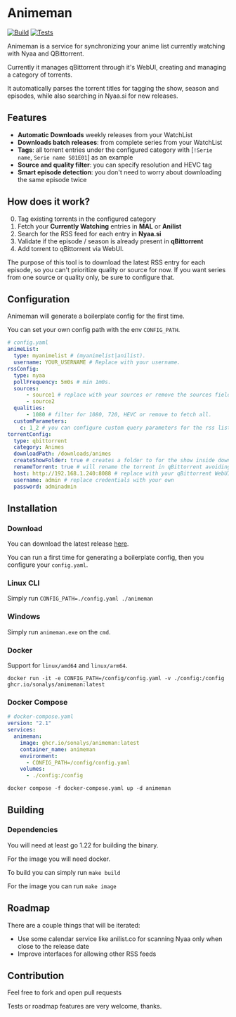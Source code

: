 # Animeman

[![Build](https://github.com/sonalys/animeman/actions/workflows/build.yml/badge.svg)](https://github.com/sonalys/animeman/actions/workflows/build.yml)
[![Tests](https://github.com/sonalys/animeman/actions/workflows/tests.yml/badge.svg)](https://github.com/sonalys/animeman/actions/workflows/tests.yml)

Animeman is a service for synchronizing your anime list currently watching with Nyaa and QBittorrent.

Currently it manages qBittorrent through it's WebUI, creating and managing a category of torrents.

It automatically parses the torrent titles for tagging the show, season and episodes, while also searching in Nyaa.si for new releases.

## Features

* **Automatic Downloads** weekly releases from your WatchList
* **Downloads batch releases**: from complete series from your WatchList
* **Tags**: all torrent entries under the configured category with [`!Serie name`, `Serie name S01E01`] as an example
* **Source and quality filter**: you can specify resolution and HEVC tag
* **Smart episode detection**: you don't need to worry about downloading the same episode twice

## How does it work?

0. Tag existing torrents in the configured category
1. Fetch your **Currently Watching** entries in **MAL** or **Anilist**
2. Search for the RSS feed for each entry in **Nyaa.si**
3. Validate if the episode / season is already present in **qBittorrent**
4. Add torrent to qBittorrent via WebUI.

The purpose of this tool is to download the latest RSS entry for each episode, so you can't prioritize quality or source for now. If you want series from one source or quality only, be sure to configure that.

## Configuration

Animeman will generate a boilerplate config for the first time.

You can set your own config path with the env `CONFIG_PATH`.

```yaml
# config.yaml
animeList:
  type: myanimelist # (myanimelist|anilist).
  username: YOUR_USERNAME # Replace with your username.
rssConfig:
  type: nyaa
  pollFrequency: 5m0s # min 1m0s.
  sources:
      - source1 # replace with your sources or remove the sources field to fetch all.
      - source2
  qualities:
      - 1080 # filter for 1080, 720, HEVC or remove to fetch all.
  customParameters:
    c: 1_2 # you can configure custom query parameters for the rss list call. In this example it will set ?c=1_2.
torrentConfig:
  type: qbittorrent
  category: Animes
  downloadPath: /downloads/animes
  createShowFolder: true # creates a folder to for the show inside downloadPath.
  renameTorrent: true # will rename the torrent in qBittorrent avoiding conflict between multiple sources with different names for the show.
  host: http://192.168.1.240:8088 # replace with your qBittorrent WebUI address.
  username: admin # replace credentials with your own
  password: adminadmin
```

## Installation

### Download

You can download the latest release [here](https://github.com/sonalys/animeman/releases).

You can run a first time for generating a boilerplate config, then you configure your `config.yaml`.

### Linux CLI

Simply run `CONFIG_PATH=./config.yaml ./animeman`

### Windows

Simply run `animeman.exe` on the `cmd`.

### Docker

Support for `linux/amd64` and `linux/arm64`.

```docker run -it -e CONFIG_PATH=/config/config.yaml -v ./config:/config ghcr.io/sonalys/animeman:latest```

### Docker Compose

```yaml
# docker-compose.yaml
version: "2.1"
services:
  animeman:
    image: ghcr.io/sonalys/animeman:latest
    container_name: animeman
    environment:
      - CONFIG_PATH=/config/config.yaml
    volumes:
      - ./config:/config
```

`docker compose -f docker-compose.yaml up -d animeman`

## Building

### Dependencies

You will need at least go 1.22 for building the binary.

For the image you will need docker.

To build you can simply run `make build`

For the image you can run `make image`

## Roadmap

There are a couple things that will be iterated:

* Use some calendar service like anilist.co for scanning Nyaa only when close to the release date
* Improve interfaces for allowing other RSS feeds

## Contribution

Feel free to fork and open pull requests

Tests or roadmap features are very welcome, thanks.
